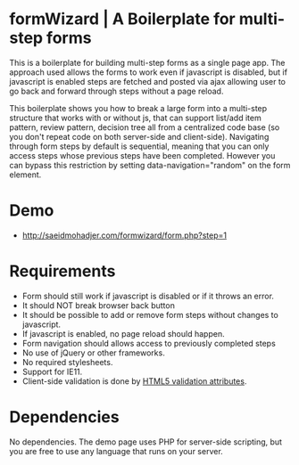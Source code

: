 # formWizard | A Boilerplate for multi-step forms
This is a boilerplate for building multi-step forms as a single page app. The approach used allows the forms to work even if javascript is disabled, but if javascript is enabled steps are fetched and posted via ajax allowing user to go back and forward through steps without a page reload. 

This boilerplate shows you how to break a large form into a multi-step structure that works with or without js, that can support list/add item pattern, review pattern, decision tree all from a centralized code base (so you don't repeat code on both server-side and client-side). Navigating through form steps by default is sequential, meaning that you can only access steps whose previous steps have been completed. However you can bypass this restriction by setting data-navigation="random" on the form element.

# Demo
- http://saeidmohadjer.com/formwizard/form.php?step=1

# Requirements
- Form should still work if javascript is disabled or if it throws an error.
- It should NOT break browser back button 
- It should be possible to add or remove form steps without changes to javascript.
- If javascript is enabled, no page reload should happen.
- Form navigation should allows access to previously completed steps
- No use of jQuery or other frameworks.
- No required stylesheets.
- Support for IE11.
- Client-side validation is done by [HTML5 validation attributes](https://developer.mozilla.org/en-US/docs/Learn/HTML/Forms/Form_validation). 

# Dependencies
No dependencies. The demo page uses PHP for server-side scripting, but you are free to use any language that runs on your server.
